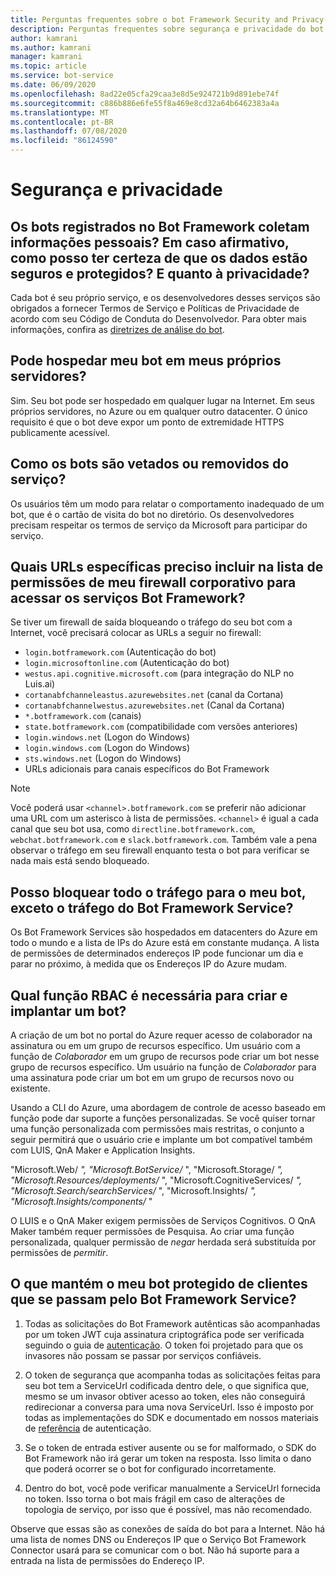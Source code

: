 ```yaml
---
title: Perguntas frequentes sobre o bot Framework Security and Privacy-serviço bot
description: Perguntas frequentes sobre segurança e privacidade do bot Framework.
author: kamrani
ms.author: kamrani
manager: kamrani
ms.topic: article
ms.service: bot-service
ms.date: 06/09/2020
ms.openlocfilehash: 8ad22e05cfa29caa3e8d5e924721b9d891ebe74f
ms.sourcegitcommit: c886b886e6fe55f8a469e8cd32a64b6462383a4a
ms.translationtype: MT
ms.contentlocale: pt-BR
ms.lasthandoff: 07/08/2020
ms.locfileid: "86124590"
---
```

# <a name="security-and-privacy"></a>Segurança e privacidade

## <a name="do-the-bots-registered-with-the-bot-framework-collect-personal-information-if-yes-how-can-i-be-sure-the-data-is-safe-and-secure-what-about-privacy"></a>Os bots registrados no Bot Framework coletam informações pessoais? Em caso afirmativo, como posso ter certeza de que os dados estão seguros e protegidos? E quanto à privacidade?

Cada bot é seu próprio serviço, e os desenvolvedores desses serviços são obrigados a fornecer Termos de Serviço e Políticas de Privacidade de acordo com seu Código de Conduta do Desenvolvedor. Para obter mais informações, confira as [diretrizes de análise do bot](https://docs.microsoft.com/azure/bot-service/bot-service-review-guidelines?view=azure-bot-service-4.0).

## <a name="can-i-host-my-bot-on-my-own-servers"></a>Pode hospedar meu bot em meus próprios servidores?
Sim. Seu bot pode ser hospedado em qualquer lugar na Internet. Em seus próprios servidores, no Azure ou em qualquer outro datacenter. O único requisito é que o bot deve expor um ponto de extremidade HTTPS publicamente acessível.

## <a name="how-do-you-ban-or-remove-bots-from-the-service"></a>Como os bots são vetados ou removidos do serviço?

Os usuários têm um modo para relatar o comportamento inadequado de um bot, que é o cartão de visita do bot no diretório. Os desenvolvedores precisam respeitar os termos de serviço da Microsoft para participar do serviço.

## <a name="which-specific-urls-do-i-need-to-whitelist-in-my-corporate-firewall-to-access-bot-framework-services"></a>Quais URLs específicas preciso incluir na lista de permissões de meu firewall corporativo para acessar os serviços Bot Framework?

Se tiver um firewall de saída bloqueando o tráfego do seu bot com a Internet, você precisará colocar as URLs a seguir no firewall:

- `login.botframework.com` (Autenticação do bot)
- `login.microsoftonline.com` (Autenticação do bot)
- `westus.api.cognitive.microsoft.com` (para integração do NLP no Luis.ai)
- `cortanabfchanneleastus.azurewebsites.net` (canal da Cortana)
- `cortanabfchannelwestus.azurewebsites.net` (Canal da Cortana)
- `*.botframework.com` (canais)
- `state.botframework.com` (compatibilidade com versões anteriores)
- `login.windows.net` (Logon do Windows)
- `login.windows.com` (Logon do Windows)
- `sts.windows.net` (Logon do Windows)
- URLs adicionais para canais específicos do Bot Framework

> [!NOTE]
> Você poderá usar `<channel>.botframework.com` se preferir não adicionar uma URL com um asterisco à lista de permissões. `<channel>` é igual a cada canal que seu bot usa, como `directline.botframework.com`, `webchat.botframework.com` e `slack.botframework.com`. Também vale a pena observar o tráfego em seu firewall enquanto testa o bot para verificar se nada mais está sendo bloqueado.

## <a name="can-i-block-all-traffic-to-my-bot-except-traffic-from-the-bot-framework-service"></a>Posso bloquear todo o tráfego para o meu bot, exceto o tráfego do Bot Framework Service?
Os Bot Framework Services são hospedados em datacenters do Azure em todo o mundo e a lista de IPs do Azure está em constante mudança. A lista de permissões de determinados endereços IP pode funcionar um dia e parar no próximo, à medida que os Endereços IP do Azure mudam.

## <a name="which-rbac-role-is-required-to-create-and-deploy-a-bot"></a>Qual função RBAC é necessária para criar e implantar um bot?

A criação de um bot no portal do Azure requer acesso de colaborador na assinatura ou em um grupo de recursos específico. Um usuário com a função de *Colaborador* em um grupo de recursos pode criar um bot nesse grupo de recursos específico. Um usuário na função de *Colaborador* para uma assinatura pode criar um bot em um grupo de recursos novo ou existente.

Usando a CLI do Azure, uma abordagem de controle de acesso baseado em função pode dar suporte a funções personalizadas. Se você quiser tornar uma função personalizada com permissões mais restritas, o conjunto a seguir permitirá que o usuário crie e implante um bot compatível também com LUIS, QnA Maker e Application Insights.

  "Microsoft.Web/ *", "Microsoft.BotService/* ", "Microsoft.Storage/ *", "Microsoft.Resources/deployments/* ", "Microsoft.CognitiveServices/ *", "Microsoft.Search/searchServices/* ", "Microsoft.Insights/ *", "Microsoft.Insights/components/* "

O LUIS e o QnA Maker exigem permissões de Serviços Cognitivos. O QnA Maker também requer permissões de Pesquisa. Ao criar uma função personalizada, qualquer permissão de *negar* herdada será substituída por permissões de *permitir*.

## <a name="what-keeps-my-bot-secure-from-clients-impersonating-the-bot-framework-service"></a>O que mantém o meu bot protegido de clientes que se passam pelo Bot Framework Service?
1. Todas as solicitações do Bot Framework autênticas são acompanhadas por um token JWT cuja assinatura criptográfica pode ser verificada seguindo o guia de [autenticação](https://docs.microsoft.com/azure/bot-service/rest-api/bot-framework-rest-connector-authentication?view=azure-bot-service-3.0#bot-to-connector). O token foi projetado para que os invasores não possam se passar por serviços confiáveis.

2. O token de segurança que acompanha todas as solicitações feitas para seu bot tem a ServiceUrl codificada dentro dele, o que significa que, mesmo se um invasor obtiver acesso ao token, eles não conseguirá redirecionar a conversa para uma nova ServiceUrl. Isso é imposto por todas as implementações do SDK e documentado em nossos materiais de [referência](https://docs.microsoft.com/azure/bot-service/rest-api/bot-framework-rest-connector-authentication?view=azure-bot-service-3.0#bot-to-connector) de autenticação.

3. Se o token de entrada estiver ausente ou se for malformado, o SDK do Bot Framework não irá gerar um token na resposta. Isso limita o dano que poderá ocorrer se o bot for configurado incorretamente.
4. Dentro do bot, você pode verificar manualmente a ServiceUrl fornecida no token. Isso torna o bot mais frágil em caso de alterações de topologia de serviço, por isso que é possível, mas não recomendado.


Observe que essas são as conexões de saída do bot para a Internet. Não há uma lista de nomes DNS ou Endereços IP que o Serviço Bot Framework Connector usará para se comunicar com o bot. Não há suporte para a entrada na lista de permissões do Endereço IP.
